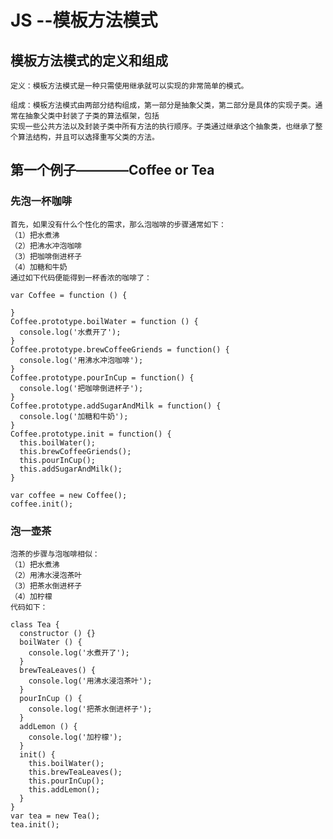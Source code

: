 # JS    --模板方法模式
## 模板方法模式的定义和组成

    定义：模板方法模式是一种只需使用继承就可以实现的非常简单的模式。
    
    组成：模板方法模式由两部分结构组成，第一部分是抽象父类，第二部分是具体的实现子类。通常在抽象父类中封装了子类的算法框架，包括
    实现一些公共方法以及封装子类中所有方法的执行顺序。子类通过继承这个抽象类，也继承了整个算法结构，并且可以选择重写父类的方法。
    
## 第一个例子————Coffee or Tea
### 先泡一杯咖啡
    首先，如果没有什么个性化的需求，那么泡咖啡的步骤通常如下：
    （1）把水煮沸
    （2）把沸水冲泡咖啡
    （3）把咖啡倒进杯子
    （4）加糖和牛奶
    通过如下代码便能得到一杯香浓的咖啡了：
    
    var Coffee = function () {
    
    }
    Coffee.prototype.boilWater = function () {
      console.log('水煮开了');
    }
    Coffee.prototype.brewCoffeeGriends = function() {
      console.log('用沸水冲泡咖啡');
    }
    Coffee.prototype.pourInCup = function() {
      console.log('把咖啡倒进杯子');
    }
    Coffee.prototype.addSugarAndMilk = function() {
      console.log('加糖和牛奶');
    }
    Coffee.prototype.init = function() {
      this.boilWater();
      this.brewCoffeeGriends();
      this.pourInCup();
      this.addSugarAndMilk();
    }
    
    var coffee = new Coffee();
    coffee.init();
    
### 泡一壶茶
    泡茶的步骤与泡咖啡相似：
    （1）把水煮沸
    （2）用沸水浸泡茶叶
    （3）把茶水倒进杯子
    （4）加柠檬
    代码如下：
    
    class Tea {
      constructor () {}
      boilWater () {
        console.log('水煮开了');
      }
      brewTeaLeaves() {
        console.log('用沸水浸泡茶叶');
      }
      pourInCup () {
        console.log('把茶水倒进杯子');
      }
      addLemon () {
        console.log('加柠檬');
      }
      init() {
        this.boilWater();
        this.brewTeaLeaves();
        this.pourInCup();
        this.addLemon();
      }
    }
    var tea = new Tea();
    tea.init();
    
    
    
    
